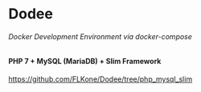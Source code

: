 # Dodee
###### Docker Development Environment via docker-compose

#### PHP 7 + MySQL (MariaDB) + Slim Framework
https://github.com/FLKone/Dodee/tree/php_mysql_slim

